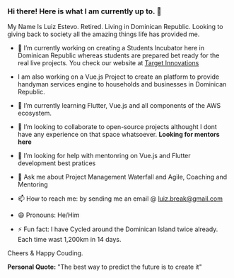 ### Hi there! Here is what I am currently up to. 👋

My Name Is Luiz Estevo. Retired. Living in Dominican Republic. Looking to giving back to society all the amazing things life has provided me.

- 🔭 I’m currently working on creating a Students Incubator here in Dominican Republic whereas students are prepared bet ready for the real live projects. You check our website at [Target Innovations](https://www.target-innovations.com/#/)

-    I am also working on a Vue.js Project to create an platform to provide handyman services engine to households and businesses in Dominican Republic. 

- 🌱  I’m currently learning Flutter, Vue.js and all components of the AWS ecosystem.

- 👯  I’m looking to collaborate to open-source projects althought I dont have any experience on that space whatsoever. **Looking for mentors here**

- 🤔  I’m looking for help with mentonring on Vue.js and Flutter development best pratices

- 💬  Ask me about Project Management Waterfall and Agile, Coaching and Mentoring

- 📫  How to reach me: by sending me an email @ luiz.break@gmail.com

- 😄  Pronouns: He/Him

- ⚡ Fun fact: I have Cycled around the Dominican Island twice already. Each time wast 1,200km in 14 days.

Cheers & Happy Couding.

**Personal Quote:** "The best way to predict the future is to create it"

